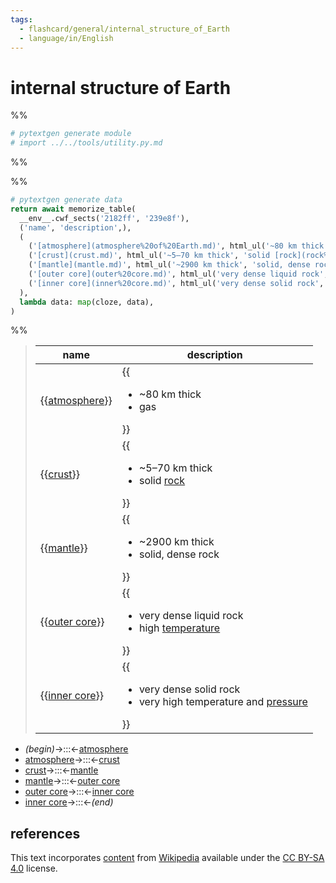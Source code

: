 ```yaml
---
tags:
  - flashcard/general/internal_structure_of_Earth
  - language/in/English
---
```


# internal structure of Earth

%%

```Python
# pytextgen generate module
# import ../../tools/utility.py.md
```

%%

%%

```Python
# pytextgen generate data
return await memorize_table(
  __env__.cwf_sects('2182ff', '239e8f'),
  ('name', 'description',),
  (
    ('[atmosphere](atmosphere%20of%20Earth.md)', html_ul('~80 km thick', 'gas',),),
    ('[crust](crust.md)', html_ul('~5–70 km thick', 'solid [rock](rock%20(geology).md)',),),
    ('[mantle](mantle.md)', html_ul('~2900 km thick', 'solid, dense rock',),),
    ('[outer core](outer%20core.md)', html_ul('very dense liquid rock', 'high [temperature](temperature.md)',),),
    ('[inner core](inner%20core.md)', html_ul('very dense solid rock', 'very high temperature and [pressure](pressure.md)',),),
  ),
  lambda data: map(cloze, data),
)
```

%%

<!--pytextgen generate section="2182ff"--><!-- The following content is generated at 2023-03-20T16:20:30.892404+08:00. Any edits will be overridden! -->

> | name | description |
> |-|-|
> | {{[atmosphere](atmosphere%20of%20Earth.md)}} | {{<ul><li>~80 km thick</li><li>gas</li></ul>}} |
> | {{[crust](crust.md)}} | {{<ul><li>~5–70 km thick</li><li>solid [rock](rock%20(geology).md)</li></ul>}} |
> | {{[mantle](mantle.md)}} | {{<ul><li>~2900 km thick</li><li>solid, dense rock</li></ul>}} |
> | {{[outer core](outer%20core.md)}} | {{<ul><li>very dense liquid rock</li><li>high [temperature](temperature.md)</li></ul>}} |
> | {{[inner core](inner%20core.md)}} | {{<ul><li>very dense solid rock</li><li>very high temperature and [pressure](pressure.md)</li></ul>}} | <!--SR:!2027-07-20,1223,350!2025-12-31,675,290!2027-02-02,1091,350!2024-09-18,348,270!2024-04-27,300,330!2024-07-06,217,210!2024-05-11,314,330!2025-01-19,448,290!2024-04-10,290,330!2024-12-23,425,290-->

<!--/pytextgen-->

<!--pytextgen generate section="239e8f"--><!-- The following content is generated at 2024-01-04T20:17:51.918666+08:00. Any edits will be overridden! -->

- _(begin)_→:::←[atmosphere](atmosphere%20of%20Earth.md) <!--SR:!2027-03-08,1118,350!2027-03-24,1126,350-->
- [atmosphere](atmosphere%20of%20Earth.md)→:::←[crust](crust.md) <!--SR:!2024-04-18,296,330!2024-06-06,335,330-->
- [crust](crust.md)→:::←[mantle](mantle.md) <!--SR:!2024-04-11,291,330!2024-04-19,297,330-->
- [mantle](mantle.md)→:::←[outer core](outer%20core.md) <!--SR:!2024-06-07,336,330!2025-12-16,753,330-->
- [outer core](outer%20core.md)→:::←[inner core](inner%20core.md) <!--SR:!2027-11-12,1312,350!2027-07-28,1230,350-->
- [inner core](inner%20core.md)→:::←_(end)_ <!--SR:!2027-03-31,1132,350!2024-05-12,315,330-->

<!--/pytextgen-->

## references

This text incorporates [content](https://en.wikipedia.org/wiki/internal_structure_of_Earth) from [Wikipedia](Wikipedia.md) available under the [CC BY-SA 4.0](https://creativecommons.org/licenses/by-sa/4.0/) license.
